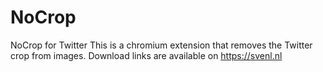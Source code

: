 # NoCrop
NoCrop for Twitter
This is a chromium extension that removes the Twitter crop from images. Download links are available on https://svenl.nl
